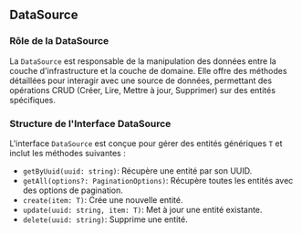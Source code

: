 ## DataSource

### Rôle de la DataSource

La `DataSource` est responsable de la manipulation des données entre la couche d'infrastructure et la couche de domaine. Elle offre des méthodes détaillées pour interagir avec une source de données, permettant des opérations CRUD (Créer, Lire, Mettre à jour, Supprimer) sur des entités spécifiques.

### Structure de l'Interface DataSource

L'interface `DataSource` est conçue pour gérer des entités génériques `T` et inclut les méthodes suivantes :

-   `getByUuid(uuid: string)`: Récupère une entité par son UUID.
-   `getAll(options?: PaginationOptions)`: Récupère toutes les entités avec des options de pagination.
-   `create(item: T)`: Crée une nouvelle entité.
-   `update(uuid: string, item: T)`: Met à jour une entité existante.
-   `delete(uuid: string)`: Supprime une entité.
